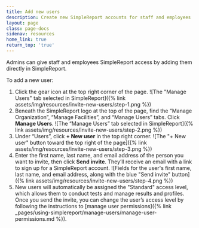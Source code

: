 ```yaml
---
title: Add new users
description: Create new SimpleReport accounts for staff and employees
layout: page
class: page-docs
sidenav: resources
home_link: true
return_top: 'true'
---
```


Admins can give staff and employees SimpleReport access by adding them directly in SimpleReport.

To add a new user:
1. Click the gear icon at the top right corner of the page.
![The "Manage Users" tab selected in SimpleReport]({% link assets/img/resources/invite-new-users/step-1.png %})
2. Beneath the SimpleReport logo at the top of the page, find the “Manage Organization”, “Manage Facilities”, and “Manage Users” tabs. Click **Manage Users**.
![The “Manage Users” tab selected in SimpleReport]({% link assets/img/resources/invite-new-users/step-2.png %})
3. Under “Users”, click **+ New user** in the top right corner.
![The "+ New user" button toward the top right of the page]({% link assets/img/resources/invite-new-users/step-3.png %})
4. Enter the first name, last name, and email address of the person you want to invite, then click **Send invite**. They’ll receive an email with a link to sign up for a SimpleReport account.
![Fields for the user's first name, last name, and email address, along with the blue "Send invite" button]({% link assets/img/resources/invite-new-users/step-4.png %})
5. New users will automatically be assigned the "Standard" access level, which allows them to conduct tests and manage results and profiles. Once you send the invite, you can change the user’s access level by following the instructions to [manage user permissions]({% link _pages/using-simplereport/manage-users/manage-user-permissions.md %}).
